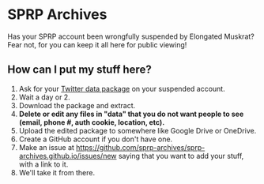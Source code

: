 # SPRP Archives
Has your SPRP account been wrongfully suspended by Elongated Muskrat? Fear not, for you can keep it all here for public viewing!

## How can I put my stuff here?
1. Ask for your [Twitter data package](https://twitter.com/settings/download_your_data) on your suspended account.
2. Wait a day or 2.
3. Download the package and extract.
4. **Delete or edit any files in "data" that you do not want people to see (email, phone #, auth cookie, location, etc).**
5. Upload the edited package to somewhere like Google Drive or OneDrive.
6. Create a GitHub account if you don't have one.
7. Make an issue at https://github.com/sprp-archives/sprp-archives.github.io/issues/new saying that you want to add your stuff, with a link to it.
8. We'll take it from there.
